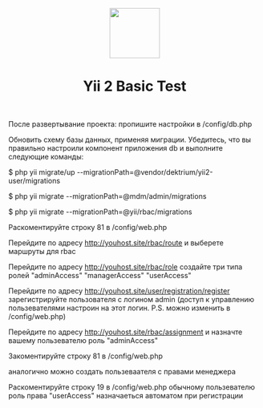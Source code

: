 <p align="center">
    <a href="https://github.com/yiisoft" target="_blank">
        <img src="https://avatars0.githubusercontent.com/u/993323" height="100px">
    </a>
    <h1 align="center">Yii 2 Basic Test</h1>
    <br>
</p>


После развертывание проекта:
пропишите настройки  в /config/db.php

Обновить схему базы данных, применяя миграции.
Убедитесь, что вы правильно настроили компонент приложения db и выполните следующие команды:

$ php yii migrate/up --migrationPath=@vendor/dektrium/yii2-user/migrations

$ php yii migrate --migrationPath=@mdm/admin/migrations

$ php yii migrate --migrationPath=@yii/rbac/migrations

Раскоментируйте строку  81 в  /config/web.php

Перейдите по адресу
http://youhost.site/rbac/route
и выберете маршруты для rbac

Перейдите по адресу
http://youhost.site/rbac/role
создайте три типа ролей
"adminAccess"
"managerAccess"
"userAccess"

Перейдите по адресу
http://youhost.site/user/registration/register
зарегистрируйте пользователя с логином admin (доступ к управлению пользевателями настроин на  этот логин. P.S. можно изменить в /config/web.php)

Перейдите по адресу
http://youhost.site/rbac/assignment
и назначте  вашему пользевателю роль "adminAccess"

Закоментируйте строку  81 в  /config/web.php

аналогично можно создать    пользеваателя  с правами  менеджера

Раскоментируйте строку  19 в  /config/web.php
обычному  пользевателю роль права "userAccess" назначаеться автоматом при регистрации

